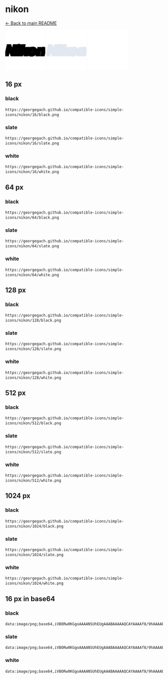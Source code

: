 # nikon

[← Back to main README](../../README.md)


<img src="./128/black.png" width="128" alt="nikon black icon" />
<img src="./128/slate.png" width="128" alt="nikon slate icon" />
<img src="./128/white.png" width="128" alt="nikon white icon" />

## 16 px

### black
```
https://georgegach.github.io/compatible-icons/simple-icons/nikon/16/black.png
```

### slate
```
https://georgegach.github.io/compatible-icons/simple-icons/nikon/16/slate.png
```

### white
```
https://georgegach.github.io/compatible-icons/simple-icons/nikon/16/white.png
```

## 64 px

### black
```
https://georgegach.github.io/compatible-icons/simple-icons/nikon/64/black.png
```

### slate
```
https://georgegach.github.io/compatible-icons/simple-icons/nikon/64/slate.png
```

### white
```
https://georgegach.github.io/compatible-icons/simple-icons/nikon/64/white.png
```

## 128 px

### black
```
https://georgegach.github.io/compatible-icons/simple-icons/nikon/128/black.png
```

### slate
```
https://georgegach.github.io/compatible-icons/simple-icons/nikon/128/slate.png
```

### white
```
https://georgegach.github.io/compatible-icons/simple-icons/nikon/128/white.png
```

## 512 px

### black
```
https://georgegach.github.io/compatible-icons/simple-icons/nikon/512/black.png
```

### slate
```
https://georgegach.github.io/compatible-icons/simple-icons/nikon/512/slate.png
```

### white
```
https://georgegach.github.io/compatible-icons/simple-icons/nikon/512/white.png
```

## 1024 px

### black
```
https://georgegach.github.io/compatible-icons/simple-icons/nikon/1024/black.png
```

### slate
```
https://georgegach.github.io/compatible-icons/simple-icons/nikon/1024/slate.png
```

### white
```
https://georgegach.github.io/compatible-icons/simple-icons/nikon/1024/white.png
```

## 16 px in base64

### black
```
data:image/png;base64,iVBORw0KGgoAAAANSUhEUgAAABAAAAAQCAYAAAAf8/9hAAAABmJLR0QA/wD/AP+gvaeTAAAAvklEQVQ4je3QQUrCURTF4e+ZFgihSBGCzRuFEK3ASbuwJbSkoC00aJwLaODImRAUjkRJkPxrTc60IJp6Jo977jv3995lr3+r4AI3eMIAO5xjghYeMP9twD2GGKOHNlbYosIt1vGP8Ihr1NAoeEEfM5wm+JEhnUAq1BN6x0nqqmCai8dYJlhLXccnDvK1LRrxd1iW0F5xhg0OE4ZFXvAVv+RcpL8uuMMIl2iGsAnlDd1ArvCcPTTTn/203L3+oG+i9ClnBB9O/wAAAABJRU5ErkJggg==
```

### slate
```
data:image/png;base64,iVBORw0KGgoAAAANSUhEUgAAABAAAAAQCAYAAAAf8/9hAAAABmJLR0QA/wD/AP+gvaeTAAABCElEQVQ4je3Rvy5DcRyG8ef9nl/9aSKtRjQSYjUxiCuwuAsuxMVIbGaDmUswGUVS6SQtDe055/sazCYx8bmAZ3ng349pNJru1eGTTuqmUXMMkYgdOx5Q22Ouy93d/su3gcfx5EL2KXCPtI3dF55Zakk3VnWG8qMS/abRcrvSXpc6jgQRqU4J+8BfsU3ZvZQa0jViZmkg8krQZFJCRCziWbBhKBluSsI68CoYGqZyzpCC9ACpCC9sCpCI2vaQUMFK7PcivGHrCTy0VEuxKnvNEjITh4RZAEtApYiCmQhje15MnFN8V7nab3G3zezIUUtZQCOkLTnfkA5xexuU5cy2iyhRxfj3P/8BnyAThpW5AHiDAAAAAElFTkSuQmCC
```

### white
```
data:image/png;base64,iVBORw0KGgoAAAANSUhEUgAAABAAAAAQCAYAAAAf8/9hAAAABmJLR0QA/wD/AP+gvaeTAAAAxElEQVQ4je3QO0oDYBAE4O+PiUJAFFFE0N5KBPEENt5Cj+CRBK9gYa0HsLCyEwQllSRECOaxNtMqiG2mWXZ2Z/bBEv9Gq6pDnOMOZ1jgAM/YwE1r7eM3g2tc4An72MQn5pjhEpPwa7jFKTrotap6xDEG2IlwHJMttBh1I3rHdvJZq6qXNK5jFGEneRdfWMlpc/TCLzBqVTXGK3YxxWrEMMwGFb4lDlOftKq6wgOO0M+Eaaa8YS8nneA+f+inPvjpuUv8Ad87dztYee6CiwAAAABJRU5ErkJggg==
```

